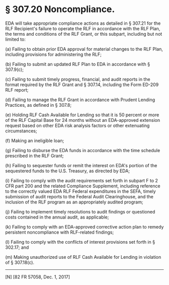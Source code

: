 # § 307.20   Noncompliance.

EDA will take appropriate compliance actions as detailed in § 307.21 for the RLF Recipient's failure to operate the RLF in accordance with the RLF Plan, the terms and conditions of the RLF Grant, or this subpart, including but not limited to:


(a) Failing to obtain prior EDA approval for material changes to the RLF Plan, including provisions for administering the RLF;


(b) Failing to submit an updated RLF Plan to EDA in accordance with § 307.9(c);


(c) Failing to submit timely progress, financial, and audit reports in the format required by the RLF Grant and § 307.14, including the Form ED-209 RLF report;


(d) Failing to manage the RLF Grant in accordance with Prudent Lending Practices, as defined in § 307.8;


(e) Holding RLF Cash Available for Lending so that it is 50 percent or more of the RLF Capital Base for 24 months without an EDA-approved extension request based on other EDA risk analysis factors or other extenuating circumstances;


(f) Making an ineligible loan;


(g) Failing to disburse the EDA funds in accordance with the time schedule prescribed in the RLF Grant;


(h) Failing to sequester funds or remit the interest on EDA's portion of the sequestered funds to the U.S. Treasury, as directed by EDA;


(i) Failing to comply with the audit requirements set forth in subpart F to 2 CFR part 200 and the related Compliance Supplement, including reference to the correctly valued EDA RLF Federal expenditures in the SEFA, timely submission of audit reports to the Federal Audit Clearinghouse, and the inclusion of the RLF program as an appropriately audited program;


(j) Failing to implement timely resolutions to audit findings or questioned costs contained in the annual audit, as applicable;


(k) Failing to comply with an EDA-approved corrective action plan to remedy persistent noncompliance with RLF-related findings;


(l) Failing to comply with the conflicts of interest provisions set forth in § 302.17; and


(m) Making unauthorized use of RLF Cash Available for Lending in violation of § 307.18(c).



---

[N] [82 FR 57058, Dec. 1, 2017]





